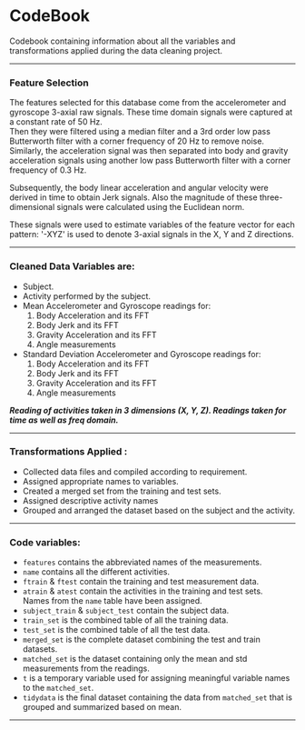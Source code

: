 # CodeBook
Codebook containing information about all the variables and transformations applied during the data cleaning project.

---

### Feature Selection 

The features selected for this database come from the accelerometer and gyroscope 3-axial raw signals. These time domain signals were captured at a constant rate of 50 Hz.  
Then they were filtered using a median filter and a 3rd order low pass Butterworth filter with a corner frequency of 20 Hz to remove noise.  
Similarly, the acceleration signal was then separated into body and gravity acceleration signals using another low pass Butterworth filter with a corner frequency of 0.3 Hz.

Subsequently, the body linear acceleration and angular velocity were derived in time to obtain Jerk signals. Also the magnitude of these three-dimensional signals were calculated using the Euclidean norm. 

These signals were used to estimate variables of the feature vector for each pattern: '-XYZ' is used to denote 3-axial signals in the X, Y and Z directions.

---

### Cleaned Data Variables are:
- Subject.
- Activity performed by the subject.  
- Mean Accelerometer and Gyroscope readings for:
    1. Body Acceleration and its FFT
    2. Body Jerk and its FFT
    3. Gravity Acceleration and its FFT
    4. Angle measurements  
- Standard Deviation Accelerometer and Gyroscope readings for:
    1. Body Acceleration and its FFT
    2. Body Jerk and its FFT
    3. Gravity Acceleration and its FFT
    4. Angle measurements

***Reading of activities taken in 3 dimensions (X, Y, Z). 
Readings taken for time as well as freq domain.***

---

### Transformations Applied :
- Collected data files and compiled according to requirement.
- Assigned appropriate names to variables.
- Created a merged set from the training and test sets.
- Assigned descriptive activity names
- Grouped and arranged the dataset based on the subject and the activity.

---

### Code variables:  
- `features` contains the abbreviated names of the measurements.
- `name` contains all the different activities.
- `ftrain` & `ftest` contain the training and test measurement data.
- `atrain` & `atest` contain the activities in the training and test sets.  
Names from the `name` table have been assigned.
- `subject_train` & `subject_test` contain the subject data.
- `train_set` is the combined table of all the training data.
- `test_set` is the combined table of all the test data.
- `merged_set` is the complete dataset combining the test and train datasets.
- `matched_set` is the dataset containing only the mean and std measurements from the readings.
- `t` is a temporary variable used for assigning meaningful variable names to the ```matched_set```.
- `tidydata` is the final dataset containing the data from `matched_set` that is grouped and summarized based on mean.

---
